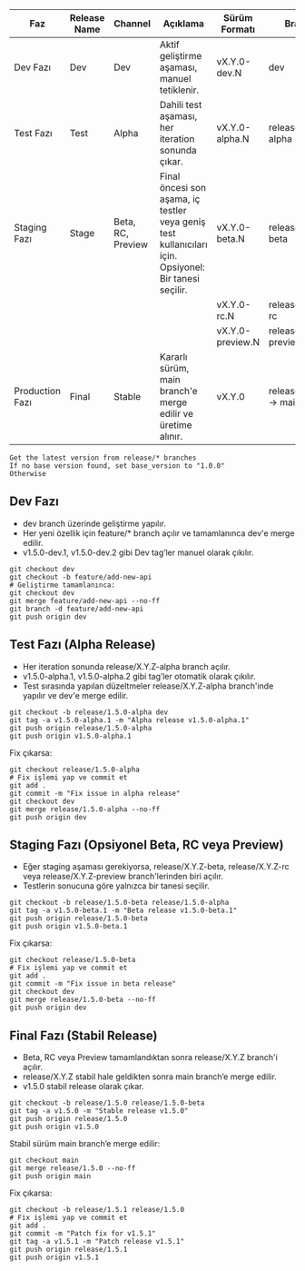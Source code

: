 | Faz             | Release Name | Channel           | Açıklama                                                                                              | Sürüm Formatı    | Branch                |
| --------------- | ------------ | ----------------- | ----------------------------------------------------------------------------------------------------- | ---------------- | --------------------- |
| Dev Fazı        | Dev          | Dev               | Aktif geliştirme aşaması, manuel tetiklenir.                                                          | vX.Y.0-dev.N     | dev                   |
| Test Fazı       | Test         | Alpha             | Dahili test aşaması, her iteration sonunda çıkar.                                                     | vX.Y.0-alpha.N   | release/X.Y.Z-alpha   |
| Staging Fazı    | Stage        | Beta, RC, Preview | Final öncesi son aşama, iç testler veya geniş test kullanıcıları için. Opsiyonel: Bir tanesi seçilir. | vX.Y.0-beta.N    | release/X.Y.Z-beta    |
|                 |              |                   |                                                                                                       | vX.Y.0-rc.N      | release/X.Y.Z-rc      |
|                 |              |                   |                                                                                                       | vX.Y.0-preview.N | release/X.Y.Z-preview |
| Production Fazı | Final        | Stable            | Kararlı sürüm, main branch'e merge edilir ve üretime alınır.                                          | vX.Y.0           | release/X.Y.Z → main  |

```
Get the latest version from release/* branches
If no base version found, set base_version to "1.0.0"
Otherwise
```

## Dev Fazı

* dev branch üzerinde geliştirme yapılır.
* Her yeni özellik için feature/* branch açılır ve tamamlanınca dev'e merge edilir.
* v1.5.0-dev.1, v1.5.0-dev.2 gibi Dev tag’ler manuel olarak çıkılır.

```shell
git checkout dev
git checkout -b feature/add-new-api
# Geliştirme tamamlanınca:
git checkout dev
git merge feature/add-new-api --no-ff
git branch -d feature/add-new-api
git push origin dev
```


## Test Fazı (Alpha Release)

* Her iteration sonunda release/X.Y.Z-alpha branch açılır.
* v1.5.0-alpha.1, v1.5.0-alpha.2 gibi tag’ler otomatik olarak çıkılır.
* Test sırasında yapılan düzeltmeler release/X.Y.Z-alpha branch'inde yapılır ve dev'e merge edilir.

```shell
git checkout -b release/1.5.0-alpha dev
git tag -a v1.5.0-alpha.1 -m "Alpha release v1.5.0-alpha.1"
git push origin release/1.5.0-alpha
git push origin v1.5.0-alpha.1
```

Fix çıkarsa:
```shell
git checkout release/1.5.0-alpha
# Fix işlemi yap ve commit et
git add .
git commit -m "Fix issue in alpha release"
git checkout dev
git merge release/1.5.0-alpha --no-ff
git push origin dev
```

## Staging Fazı (Opsiyonel Beta, RC veya Preview)

* Eğer staging aşaması gerekiyorsa, release/X.Y.Z-beta, release/X.Y.Z-rc veya release/X.Y.Z-preview branch'lerinden biri açılır.
* Testlerin sonucuna göre yalnızca bir tanesi seçilir.

```shell
git checkout -b release/1.5.0-beta release/1.5.0-alpha
git tag -a v1.5.0-beta.1 -m "Beta release v1.5.0-beta.1"
git push origin release/1.5.0-beta
git push origin v1.5.0-beta.1
```

Fix çıkarsa:
```shell
git checkout release/1.5.0-beta
# Fix işlemi yap ve commit et
git add .
git commit -m "Fix issue in beta release"
git checkout dev
git merge release/1.5.0-beta --no-ff
git push origin dev
```

## Final Fazı (Stabil Release)

* Beta, RC veya Preview tamamlandıktan sonra release/X.Y.Z branch'i açılır.
* release/X.Y.Z stabil hale geldikten sonra main branch’e merge edilir.
* v1.5.0 stabil release olarak çıkar.

```shell
git checkout -b release/1.5.0 release/1.5.0-beta
git tag -a v1.5.0 -m "Stable release v1.5.0"
git push origin release/1.5.0
git push origin v1.5.0
```

Stabil sürüm main branch’e merge edilir:

```shell
git checkout main
git merge release/1.5.0 --no-ff
git push origin main
```

Fix çıkarsa:
```shell
git checkout -b release/1.5.1 release/1.5.0
# Fix işlemi yap ve commit et
git add .
git commit -m "Patch fix for v1.5.1"
git tag -a v1.5.1 -m "Patch release v1.5.1"
git push origin release/1.5.1
git push origin v1.5.1
```